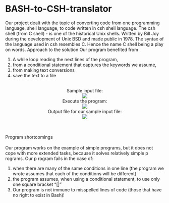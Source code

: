 # BASH-to-CSH-translator

Our project dealt with the topic of converting code from one programming language, shell language, to code written in csh shell language. The csh shell (from C shell) - is one of the historical Unix shells. Written by Bill Joy  during the development of Unix BSD and made public in 1978. The syntax of the language used in csh resembles C. Hence the name C shell  being a play on words. Approach to the solution Our program benefited from
</br>
1. A while loop reading the next lines of the program,</br>
2. from a conditional statement that captures the keywords we assume,</br>
3. from making text conversions </br>
4. save the text to a file </br>

<p align="center">
</br>Sample input file:</br>
<img src="https://github.com/kacper516/BASH-to-CSH-translator/assets/116543741/1c08f60b-c709-4ad3-a61c-616dee53671e" />
</br>Execute the program:</br>
<img src="https://github.com/kacper516/BASH-to-CSH-translator/assets/116543741/ce732ea9-a562-4d8d-8a47-60826eb72f14" />
</br>Output file for our sample input file:</br>
<img src="https://github.com/kacper516/BASH-to-CSH-translator/assets/116543741/f20adb3d-9bf7-47d8-a12d-8a0030427b17" />
</p>

</br></br>
Program shortcomings</br></br>
Our program works on the example of simple programs, but it does not cope with more  extended  tasks,  because  it solves relatively simple p rograms. Our p rogram  fails  in  the  case  of:</br>
1. when there are many of the same conditions in one line (the program we wrote assumes that each of the conditions will be different)</br>
2. the program assumes, when using a conditional statement, to use only one  square  bracket  “[]”</br>
3. Our program is not immune to misspelled lines of code (those that have no right to exist in Bash)!
